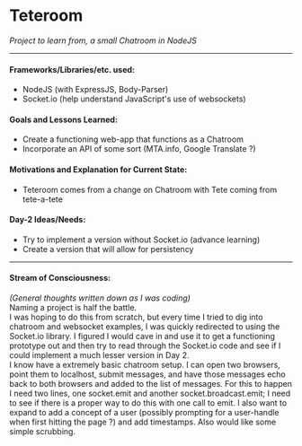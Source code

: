# Teteroom
_Project to learn from, a small Chatroom in NodeJS_
--- --- --- --- --- --- --- --- --- --- --- ---
#### Frameworks/Libraries/etc. used:
+ NodeJS (with ExpressJS, Body-Parser)
+ Socket.io (help understand JavaScript's use of websockets)

#### Goals and Lessons Learned:
+ Create a functioning web-app that functions as a Chatroom
+ Incorporate an API of some sort (MTA.info, Google Translate ?)

#### Motivations and Explanation for Current State:
+ Teteroom comes from a change on Chatroom with Tete coming from tete-a-tete

#### Day-2 Ideas/Needs:
+ Try to implement a version without Socket.io (advance learning)
+ Create a version that will allow for persistency

--- --- --- --- --- --- --- --- --- --- --- ---
#### Stream of Consciousness:
_(General thoughts written down as I was coding)_  
Naming a project is half the battle.  
I was hoping to do this from scratch, but every time I tried to dig into chatroom and websocket examples, I was quickly redirected to using the Socket.io library. I figured I would cave in and use it to get a functioning prototype out and then try to read through the Socket.io code and see if I could implement a much lesser version in Day 2.  
I know have a extremely basic chatroom setup. I can open two browsers, point them to localhost, submit messages, and have those messages echo back to both browsers and added to the list of messages. For this to happen I need two lines, one socket.emit and another socket.broadcast.emit; I need to see if there is a proper way to do this with one call to emit. I also want to expand to add a concept of a user (possibly prompting for a user-handle when first hitting the page ?) and add timestamps. Also would like some simple scrubbing.  

